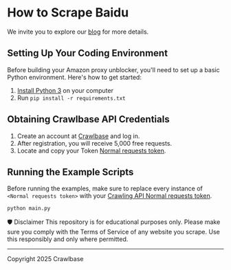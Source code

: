 # How to Scrape Baidu

We invite you to explore our [blog](https://crawlbase.com/blog/how-to-scrape-baidu/?utm_source=github&utm_medium=referral&utm_campaign=scraperhub&ref=gh_scraperhub) for more details.

## Setting Up Your Coding Environment

Before building your Amazon proxy unblocker, you'll need to set up a basic Python environment. Here's how to get started:

1. [Install Python 3](https://kinsta.com/knowledgebase/install-python/#how-to-install-python) on your computer
2. Run `pip install -r requirements.txt`

## Obtaining Crawlbase API Credentials

1. Create an account at [Crawlbase](https://crawlbase.com/signup) and log in.
2. After registration, you will receive 5,000 free requests.
3. Locate and copy your Token [Normal requests token](https://crawlbase.com/dashboard/account/docs).

## Running the Example Scripts

Before running the examples, make sure to replace every instance of `<Normal requests token>` with your [Crawling API Normal requests token](https://crawlbase.com/dashboard/account/docs).

```bash
python main.py
```

🛡 Disclaimer
This repository is for educational purposes only. Please make sure you comply with the Terms of Service of any website you scrape. Use this responsibly and only where permitted.

---

Copyright 2025 Crawlbase
